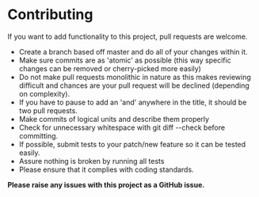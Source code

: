 # Contributing

If you want to add functionality to this project, pull requests are welcome.

 * Create a branch based off master and do all of your changes within it.
 * Make sure commits are as 'atomic' as possible (this way specific changes can be removed or cherry-picked more easily)
 * Do not make pull requests monolithic in nature as this makes reviewing difficult and chances are your pull request will be declined (depending on complexity).
 * If you have to pause to add an 'and' anywhere in the title, it should be two pull requests.
 * Make commits of logical units and describe them properly
 * Check for unnecessary whitespace with git diff --check before committing.
 * If possible, submit tests to your patch/new feature so it can be tested easily.
 * Assure nothing is broken by running all tests
 * Please ensure that it complies with coding standards.

**Please raise any issues with this project as a GitHub issue.**
